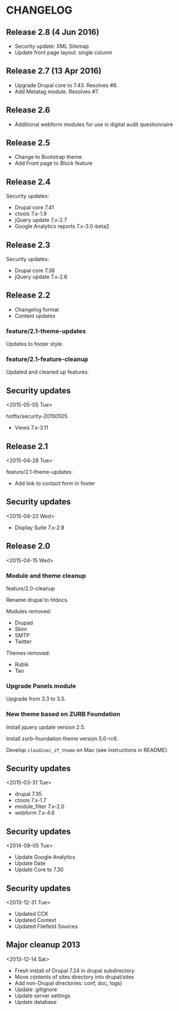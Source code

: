 # CHANGELOG

## Release 2.8 (4 Jun 2016)

- Security update: XML Sitemap
- Update front page layout: single column

## Release 2.7 (13 Apr 2016)

- Upgrade Drupal core to 7.43. Resolves #8.
- Add Metatag module. Resolves #7.

## Release 2.6
- Additional webform modules for use in digital audit questionnaire

## Release 2.5
- Change to Bootstrap theme
- Add Front page to Block feature

## Release 2.4

Security updates:
- Drupal core 7.41
- ctools 7.x-1.9
- jQuery update 7.x-2.7
- Google Analytics reports 7.x-3.0-beta2

## Release 2.3

Security updates:
- Drupal core 7.38
- jQuery update 7.x-2.6

## Release 2.2

- Changelog format
- Content updates

### feature/2.1-theme-updates

Updates to footer style.

### feature/2.1-feature-cleanup

Updated and cleaned up features.

## Security updates
<2015-05-05 Tue>

hotfix/security-20150505

- Views 7.x-3.11

## Release 2.1
<2015-04-28 Tue>

feature/2.1-theme-updates:
- Add link to contact form in footer

## Security updates
<2015-04-22 Wed>

- Display Suite 7.x-2.8

## Release 2.0
<2015-04-15 Wed>

### Module and theme cleanup

feature/2.0-cleanup

Rename drupal to htdocs.

Modules removed:
- Drupad
- Skinr
- SMTP
- Twitter

Themes removed:
- Rubik
- Tao

### Upgrade Panels module

Upgrade from 3.3 to 3.5.

### New theme based on ZURB Foundation

Install jquery update version 2.5.

Install zurb-foundation theme version 5.0-rc6.

Develop `claudinec_zf_theme` on Mac (see instructions in README).

## Security updates
<2015-03-31 Tue>

  - drupal 7.35
  - ctools 7.x-1.7
  - module_filter 7.x-2.0
  - webform 7.x-4.6

## Security updates
<2014-08-05 Tue>

  - Update Google Analytics
  - Update Date
  - Update Core to 7.30

## Security updates
<2013-12-31 Tue>

  - Updated CCK
  - Updated Context
  - Updated Filefield Sources

## Major cleanup 2013
<2013-12-14 Sat>

  - Fresh install of Drupal 7.24 in drupal subdirectory
  - Move contents of sites directory into drupal/sites
  - Add non-Drupal directories: conf, doc, logs)
  - Update .gitignore
  - Update server settings
  - Update database

